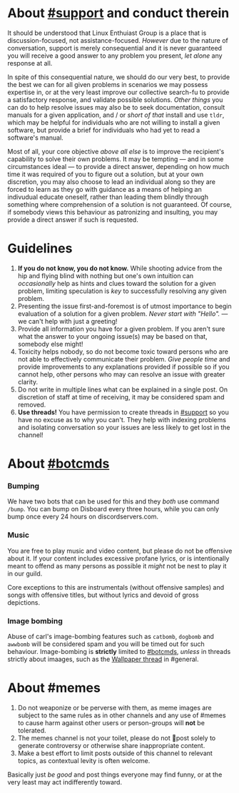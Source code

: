 # About [#support](https://discord.com/channels/225678837051031552/675194889146859568) and conduct therein
It should be understood that Linux Enthuiast Group is a place that is discussion-focused, not assistance-focused. _However_ due to the nature of conversation, support is merely consequential and it is never guaranteed you will receive a good answer to any problem you present, _let alone_ any response at all.

In spite of this consequential nature, we should do our very best, to provide the best we can for all given problems in scenarios we may possess expertise in, or at the very least improve our collective search-fu to provide a satisfactory response, and validate possible solutions. _Other things_ you can do to help resolve issues may also be to seek documentation, consult manuals for a given application, and / or _short of that_ install and use `tldr`, which may be helpful for individuals who are not willing to install a given software, but provide a brief for individuals who had yet to read a software's manual.

Most of all, your core objective _above all else_ is to improve the recipient's capability to solve their own problems. It may be tempting — and in some circumstances ideal — to provide a direct answer, depending on how much time it was required of you to figure out a solution, but at your own discretion, you may also choose to lead an individual along so they are forced to learn as they go with guidance as a means of helping an indivudual educate oneself, rather than leading them blindly through something where comprehension of a solution is not guaranteed. Of course, if somebody views this behaviour as patronizing and insulting, you may provide a direct answer if such is requested.

# Guidelines
1. **If you do not know, you do not know.** While shooting advice from the hip and flying blind with nothing but one's own intuition can _occasionally_ help as hints and clues toward the solution for a given problem, limiting speculation is _key_ to successfully resolving any given problem.
2. Presenting the issue first-and-foremost is of utmost importance to begin evaluation of a solution for a given problem. _Never start with "Hello"._ — we can't help with just a greeting!
3. Provide all information you have for a given problem. If you aren't sure what the answer to your ongoing issue(s) may be based on that, somebody else might!
4. Toxicity helps nobody, so do not become toxic toward persons who are not able to effectively communicate their problem. _Give people time_ and provide improvements to any explanations provided if possible so if you cannot help, other persons who may can resolve an issue with greater clarity.
5. Do not write in multiple lines what can be explained in a single post. On discretion of staff at time of receiving, it may be considered spam and removed.
6. **Use threads!** You have permission to create threads in [#support](https://discord.com/channels/225678837051031552/675194889146859568) so you have no excuse as to why you can't. They help with indexing problems and isolating conversation so your issues are less likely to get lost in the channel!

# About [#botcmds](https://discord.com/channels/225678837051031552/673343034284310574)
### Bumping
We have two bots that can be used for this and they _both_ use command `/bump`. You can bump on Disboard every three hours, while you can only bump once every 24 hours on discordservers.com.

### Music
You are free to play music and video content, but please do not be offensive about it. If your content includes excessive profane lyrics, or is intentionally meant to offend as many persons as possible it _might_ not be nest to play it in our guild.

Core exceptions to this are instrumentals (without offensive samples) and songs with offensive titles, but without lyrics and devoid of gross depictions.

### Image bombing
Abuse of carl's image-bombing features such as `catbomb`, `dogbomb` and `awwbomb` will be considered spam and you will be timed out for such behaviour. Image-bombing is **strictly** limited to [#botcmds](https://discord.com/channels/225678837051031552/673343034284310574), _unless_ in threads strictly about imaages, such as the [Wallpaper thread](https://discord.com/channels/225678837051031552/920440255734243438/920440257109983283) in #general.

# About #memes
1. Do not weaponize or be perverse with them, as meme images are subject to the same rules as in other channels and any use of #memes to cause harm against other users or person-groups will **not** be tolerated.
2. The memes channel is not your toilet, please do not 💩post solely to generate controversy or otherwise share inappropriate content.
3. Make a best effort to limit posts outside of this channel to relevant topics, as contextual levity is often welcome.

Basically just _be good_ and post things everyone may find funny, or at the very least may act indifferently toward.
